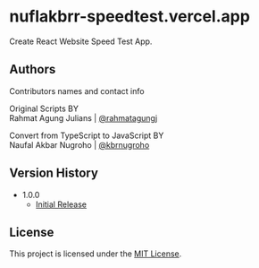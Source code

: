 # nuflakbrr-speedtest.vercel.app

Create React Website Speed Test App.

## Authors

Contributors names and contact info

Original Scripts BY <br />
Rahmat Agung Julians | [@rahmatagungj](https://github.com/rahmatagungj)

Convert from TypeScript to JavaScript BY <br />
Naufal Akbar Nugroho | [@kbrnugroho](https://instagram.com/kbrnugroho)

## Version History

- 1.0.0
  - [Initial Release](CHANGELOG.md)

## License

This project is licensed under the [MIT License](LICENCE).
